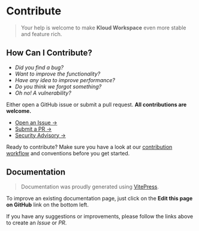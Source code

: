 # Contribute

> Your help is welcome to make **Kloud Workspace** even more stable and feature rich.

## How Can I Contribute?

- *Did you find a bug?*
- *Want to improve the functionality?*
- *Have any idea to improve performance?*
- *Do you think we forgot something?*
- *Oh no! A vulnerability?*

Either open a GitHub issue or submit a pull request. **All contributions are welcome.**

- [Open an Issue →](https://github.com/kloudkit/workspace/issues/new/choose)
- [Submit a PR →](https://github.com/kloudkit/workspace/compare)
- [Security Advisory →](https://github.com/kloudkit/workspace/security/advisories/new)

Ready to contribute?
Make sure you have a look at our [contribution workflow](/contribute/contribution-workflow)
and conventions before you get started.

## Documentation

> Documentation was proudly generated using [VitePress](https://vitepress.dev/).

To improve an existing documentation page, just click on the **Edit this page on GitHub**
link on the bottom left.

If you have any suggestions or improvements, please follow the links above to create an
*Issue* or *PR*.
